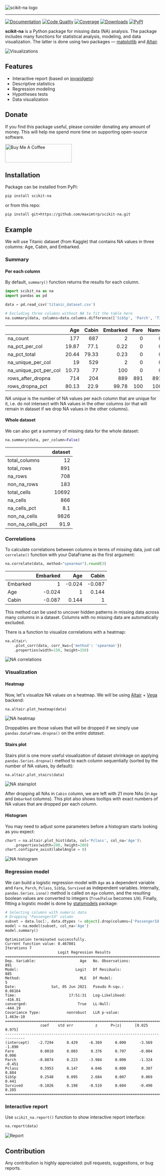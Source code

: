 ![scikit-na logo](https://raw.githubusercontent.com/maximtrp/scikit-na/main/img/logo.png)

---

[![Documentation](https://readthedocs.org/projects/scikit-na/badge/?version=latest)](https://readthedocs.org/projects/scikit-na/builds/)
[![Code Quality](https://app.codacy.com/project/badge/Grade/122fd9ccc0da40a4a6cfce8eac592fd2)](https://www.codacy.com/gh/maximtrp/scikit-na/dashboard)
[![Coverage](https://app.codacy.com/project/badge/Coverage/122fd9ccc0da40a4a6cfce8eac592fd2)](https://app.codacy.com/gh/maximtrp/scikit-na/dashboard?utm_source=gh&utm_medium=referral&utm_content=&utm_campaign=Badge_coverage)
[![Downloads](https://static.pepy.tech/badge/scikit-na)](https://pepy.tech/project/scikit-na)
[![PyPI](https://img.shields.io/pypi/v/scikit-na)](https://pypi.org/project/scikit-na/)

**scikit-na** is a Python package for missing data (NA) analysis.
The package includes many functions for statistical analysis, modeling,
and data visualization. The latter is done using
two packages — [matplotlib](https://matplotlib.org/) and [Altair](https://altair-viz.github.io/).

![Visualizations](https://raw.githubusercontent.com/maximtrp/scikit-na/main/img/titanic_vis.png)

## Features

- Interactive report (based on [ipywidgets](https://ipywidgets.readthedocs.io/))
- Descriptive statistics
- Regression modeling
- Hypotheses tests
- Data visualization

## Donate

If you find this package useful, please consider donating any amount of money.
This will help me spend more time on supporting open-source software.

<a href="https://www.buymeacoffee.com/maximtrp" target="_blank"><img src="https://cdn.buymeacoffee.com/buttons/v2/default-yellow.png" alt="Buy Me A Coffee" style="height: 60px !important;width: 217px !important;" ></a>

## Installation

Package can be installed from PyPi:

```bash
pip install scikit-na
```

or from this repo:

```bash
pip install git+https://github.com/maximtrp/scikit-na.git
```

## Example

We will use Titanic dataset (from Kaggle) that contains NA values in three columns: Age, Cabin, and Embarked.

### Summary

#### Per each column

By default, `summary()` function returns the results for each column.

```python
import scikit_na as na
import pandas as pd

data = pd.read_csv('titanic_dataset.csv')

# Excluding three columns without NA to fit the table here
na.summary(data, columns=data.columns.difference(['SibSp', 'Parch', 'Ticket']))
```

|                       |   Age | Cabin | Embarked | Fare | Name | PassengerId | Pclass | Sex | Survived |
| :-------------------- | ----: | ----: | -------: | ---: | ---: | ----------: | -----: | --: | -------: |
| na_count              |   177 |   687 |        2 |    0 |    0 |           0 |      0 |   0 |        0 |
| na_pct_per_col        | 19.87 |  77.1 |     0.22 |    0 |    0 |           0 |      0 |   0 |        0 |
| na_pct_total          | 20.44 | 79.33 |     0.23 |    0 |    0 |           0 |      0 |   0 |        0 |
| na_unique_per_col     |    19 |   529 |        2 |    0 |    0 |           0 |      0 |   0 |        0 |
| na_unique_pct_per_col | 10.73 |    77 |      100 |    0 |    0 |           0 |      0 |   0 |        0 |
| rows_after_dropna     |   714 |   204 |      889 |  891 |  891 |         891 |    891 | 891 |      891 |
| rows_dropna_pct       | 80.13 |  22.9 |    99.78 |  100 |  100 |         100 |    100 | 100 |      100 |

_NA unique_ is the number of NA values per each column that are unique for it,
i.e. do not intersect with NA values in the other columns (or that will remain
in dataset if we drop NA values in the other columns).

#### Whole dataset

We can also get a summary of missing data for the whole dataset:

```python
na.summary(data, per_column=False)
```

|                  | dataset |
| :--------------- | ------: |
| total_columns    |      12 |
| total_rows       |     891 |
| na_rows          |     708 |
| non_na_rows      |     183 |
| total_cells      |   10692 |
| na_cells         |     866 |
| na_cells_pct     |     8.1 |
| non_na_cells     |    9826 |
| non_na_cells_pct |    91.9 |

### Correlations

To calculate correlations between columns in terms of missing data, just call
`correlate()` function with your DataFrame as the first argument:

```python
na.correlate(data, method="spearman").round(3)
```

|          | Embarked |    Age |  Cabin |
| :------- | -------: | -----: | -----: |
| Embarked |        1 | -0.024 | -0.087 |
| Age      |   -0.024 |      1 |  0.144 |
| Cabin    |   -0.087 |  0.144 |      1 |

This method can be used to uncover hidden patterns in missing data across many
columns in a dataset. Columns with no missing data are automatically excluded.

There is a function to visualize correlations with a heatmap:

```python
na.altair\
    .plot_corr(data, corr_kws={'method': 'spearman'})
    .properties(width=150, height=150)
```

![NA correlations](https://raw.githubusercontent.com/maximtrp/scikit-na/main/img/titanic_correlations.svg)

### Visualization

#### Heatmap

Now, let's visualize NA values on a heatmap. We will be using
[Altair](https://altair-viz.github.io/) + [Vega](https://vega.github.io/vega-lite/)
backend:

```python
na.altair.plot_heatmap(data)
```

![NA heatmap](https://raw.githubusercontent.com/maximtrp/scikit-na/main/img/titanic_na_heatmap.svg)

Droppables are those values that will be dropped if we simply use
`pandas.DataFrame.dropna()` on the _entire dataset_.

#### Stairs plot

Stairs plot is one more useful visualization of dataset shrinkage on applying
`pandas.Series.dropna()` method to each column sequentially (sorted by the
number of NA values, by default):

```python
na.altair.plot_stairs(data)
```

![NA stairsplot](https://raw.githubusercontent.com/maximtrp/scikit-na/main/img/titanic_na_stairsplot.svg)

After dropping all NAs in `Cabin` column, we are left with 21 more NAs (in `Age`
and `Embarked` columns). This plot also shows tooltips with exact numbers of NA
values that are dropped per each column.

#### Histogram

You may need to adjust some parameters before a histogram starts looking as you expect:

```python
chart = na.altair.plot_hist(data, col='Pclass', col_na='Age')\
    .properties(width=200, height=200)
chart.configure_axisX(labelAngle = 0)
```

![NA histogram](https://raw.githubusercontent.com/maximtrp/scikit-na/main/img/titanic_hist.svg)

### Regression model

We can build a logistic regression model with `Age` as a dependent variable and
`Fare`, `Parch`, `Pclass`, `SibSp`, `Survived` as independent variables.
Internally, `pandas.Series.isna()` method is called on `Age` column, and the
resulting boolean values are converted to integers (`True`/`False` becomes
`1`/`0`). Finally, fitting a logistic model is done by
[statsmodels](https://www.statsmodels.org) package:

```python
# Selecting columns with numeric data
# Dropping "PassengerId" column
subset = data.loc[:, data.dtypes != object].drop(columns=['PassengerId'])
model = na.model(subset, col_na='Age')
model.summary()
```

```
Optimization terminated successfully.
Current function value: 0.467801
Iterations 7
                        Logit Regression Results
===============================================================================
Dep. Variable:                    Age   No. Observations:                   891
Model:                          Logit   Df Residuals:                       885
Method:                           MLE   Df Model:                             5
Date:                Sat, 05 Jun 2021   Pseudo R-squ.:                  0.06164
Time:                        17:51:31   Log-Likelihood:                 -416.81
converged:                       True   LL-Null:                        -444.19
Covariance Type:            nonrobust   LLR p-value:                  1.463e-10
===============================================================================
                coef    std err          z      P>|z|      [0.025      0.975]
-------------------------------------------------------------------------------
(intercept)    -2.7294      0.429     -6.369      0.000      -3.569      -1.890
Fare            0.0010      0.003      0.376      0.707      -0.004       0.006
Parch          -0.8874      0.223     -3.984      0.000      -1.324      -0.451
Pclass          0.5953      0.147      4.046      0.000       0.307       0.884
SibSp           0.2548      0.095      2.684      0.007       0.069       0.441
Survived       -0.1026      0.198     -0.519      0.604      -0.490       0.285
===============================================================================
```

### Interactive report

Use `scikit_na.report()` function to show interactive report interface:

```python
na.report(data)
```

![Report](https://raw.githubusercontent.com/maximtrp/scikit-na/main/img/report_summary.png)

## Contribution

Any contribution is highly appreciated: pull requests, suggestions, or bug reports.
